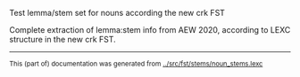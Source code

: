 






Test lemma/stem set for nouns according the new crk FST


Complete extraction of lemma:stem info from AEW 2020, according to
LEXC structure in the new crk FST.







* * *
<small>This (part of) documentation was generated from [../src/fst/stems/noun_stems.lexc](http://github.com/giellalt/lang-cwd/blob/main/../src/fst/stems/noun_stems.lexc)</small>